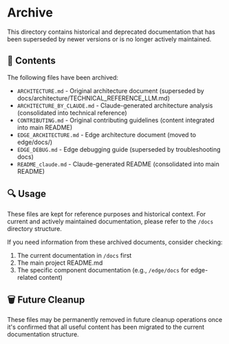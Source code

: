 # Archive

This directory contains historical and deprecated documentation that has been superseded by newer versions or is no longer actively maintained.

## 📜 Contents

The following files have been archived:

- `ARCHITECTURE.md` - Original architecture document (superseded by docs/architecture/TECHNICAL_REFERENCE_LLM.md)
- `ARCHITECTURE_BY_CLAUDE.md` - Claude-generated architecture analysis (consolidated into technical reference)
- `CONTRIBUTING.md` - Original contributing guidelines (content integrated into main README)
- `EDGE_ARCHITECTURE.md` - Edge architecture document (moved to edge/docs/)
- `EDGE_DEBUG.md` - Edge debugging guide (superseded by troubleshooting docs)
- `README_claude.md` - Claude-generated README (consolidated into main README)

## 🔍 Usage

These files are kept for reference purposes and historical context. For current and actively maintained documentation, please refer to the `/docs` directory structure.

If you need information from these archived documents, consider checking:
1. The current documentation in `/docs` first
2. The main project README.md
3. The specific component documentation (e.g., `/edge/docs` for edge-related content)

## 🗑️ Future Cleanup

These files may be permanently removed in future cleanup operations once it's confirmed that all useful content has been migrated to the current documentation structure.
